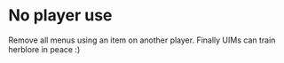# No player use
Remove all menus using an item on another player. Finally UIMs can train herblore in peace :)
